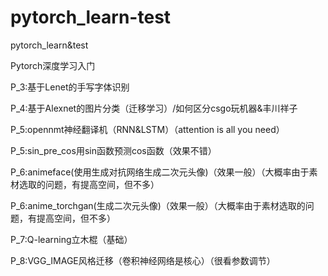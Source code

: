 # pytorch_learn-test
pytorch_learn&amp;test

Pytorch深度学习入门

P_3:基于Lenet的手写字体识别

P_4:基于Alexnet的图片分类（迁移学习）/如何区分csgo玩机器&丰川祥子

P_5:opennmt神经翻译机（RNN&LSTM）（attention is all you need）

P_5:sin_pre_cos用sin函数预测cos函数（效果不错）

P_6:animeface(使用生成对抗网络生成二次元头像)（效果一般）（大概率由于素材选取的问题，有提高空间，但不多）

P_6:anime_torchgan(生成二次元头像)（效果一般）（大概率由于素材选取的问题，有提高空间，但不多）

P_7:Q-learning立木棍（基础）

P_8:VGG_IMAGE风格迁移（卷积神经网络是核心）（很看参数调节）
